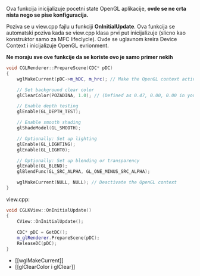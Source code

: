 
Ova funkcija inicijalizuje pocetni state OpenGL aplikacije, **ovde se ne crta nista nego se pise konfiguracija.**

Poziva se u view.cpp fajlu u funkciji **OnInitialUpdate**. Ova funkcija se automatski poziva kada se view.cpp klasa prvi put inicijalizuje (slicno kao konstruktor samo za MFC lifeclycle).
Ovde se uglavnom kreira Device Context i inicijalizuje OpenGL evrionment.

**Ne moraju sve ove funkcije da se koriste ovo je samo primer nekih**
```c++
void CGLRenderer::PrepareScene(CDC* pDC)
{
    wglMakeCurrent(pDC->m_hDC, m_hrc); // Make the OpenGL context active

    // Set background clear color
    glClearColor(POZADINA, 1.0); // (Defined as 0.47, 0.00, 0.00 in your code)

    // Enable depth testing
    glEnable(GL_DEPTH_TEST);

    // Enable smooth shading
    glShadeModel(GL_SMOOTH);

    // Optionally: Set up lighting
    glEnable(GL_LIGHTING);
    glEnable(GL_LIGHT0);

    // Optionally: Set up blending or transparency
    glEnable(GL_BLEND);
    glBlendFunc(GL_SRC_ALPHA, GL_ONE_MINUS_SRC_ALPHA);

    wglMakeCurrent(NULL, NULL); // Deactivate the OpenGL context
}

```

view.cpp:
```c++
void CGLKView::OnInitialUpdate()  
{  
    CView::OnInitialUpdate();  
  
    CDC* pDC = GetDC();  
    m_glRenderer.PrepareScene(pDC);  
    ReleaseDC(pDC);  
}
```

- [[wglMakeCurrent]]
- [[glClearColor i glClear]]